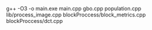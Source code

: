 g++ -O3 -o main.exe main.cpp gbo.cpp population.cpp lib/process_image.cpp blockProccess/block_metrics.cpp blockProccess/dct.cpp

